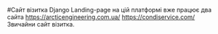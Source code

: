 #Сайт візитка Django Landing-page 
на цій платформі вже працює два сайта https://arcticengineering.com.ua/ https://condiservice.com/  
Звичайни сайт візитка.
